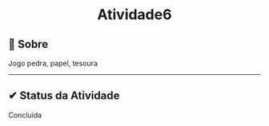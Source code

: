 <h1 align="center">Atividade6</h2>

## 🔧 Sobre

Jogo pedra, papel, tesoura

---

##  ✔ Status da Atividade

Concluída
